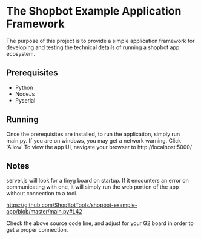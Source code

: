 The Shopbot Example Application Framework
=========================================

The purpose of this project is to provide a simple application framework for developing and testing the technical details of running a shopbot app ecosystem.

Prerequisites
-------------
* Python
* NodeJs
* Pyserial


Running
-------
Once the prerequisites are installed, to run the application, simply run main.py.  If you are on windows, you may get a network warning.  Click 'Allow'  To view the app UI, navigate your browser to http://localhost:5000/

Notes
-----
server.js will look for a tinyg board on startup.  If it encounters an error on communicating with one, it will simply run the web portion of the app without connection to a tool. 

https://github.com/ShopBotTools/shopbot-example-app/blob/master/main.py#L42

Check the above source code line, and adjust for your G2 board in order to get a proper connection.
